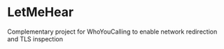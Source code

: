 # LetMeHear
Complementary project for WhoYouCalling to enable network redirection and TLS inspection

